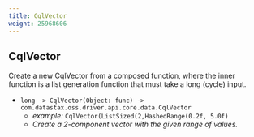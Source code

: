 ```yaml
---
title: CqlVector
weight: 25968606
---
```

## CqlVector

Create a new CqlVector from a composed function, where the inner function is a list generation function that must take a long (cycle) input.

- `long -> CqlVector(Object: func) -> com.datastax.oss.driver.api.core.data.CqlVector`
  - *example:* `CqlVector(ListSized(2,HashedRange(0.2f, 5.0f)`
  - *Create a 2-component vector with the given range of values.*

